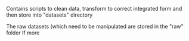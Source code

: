 Contains scripts to clean data, transform to correct integrated form and then store into "datasets" directory

The raw datasets (which need to be manipulated are stored in the "raw" folder
If more